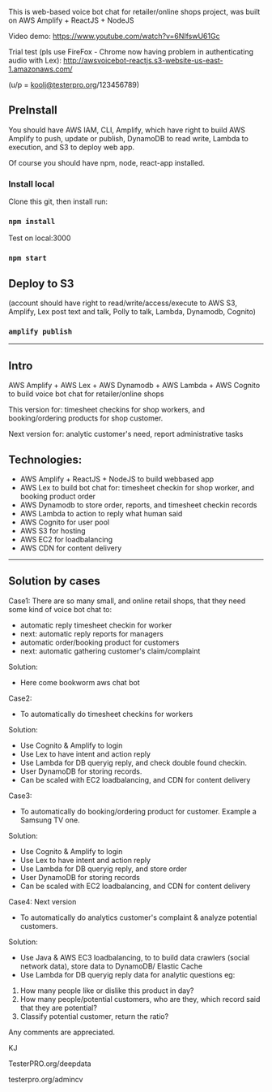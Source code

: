 This is web-based voice bot chat for retailer/online shops project, was built on AWS Amplify + ReactJS + NodeJS

Video demo: https://www.youtube.com/watch?v=6NIfswU61Gc

Trial test (pls use FireFox - Chrome now having problem in authenticating audio with Lex): http://awsvoicebot-reactjs.s3-website-us-east-1.amazonaws.com/

(u/p = koolj@testerpro.org/123456789)

## PreInstall
You should have AWS IAM, CLI, Amplify, which have right to build AWS Amplify to push, update or publish, DynamoDB to read write, Lambda to execution, and S3 to deploy web app.

Of course you should have npm, node, react-app installed.

### Install local

Clone this git, then install run:
### `npm install`

Test on local:3000
### `npm start`

## Deploy to S3 
(account should have right to read/write/access/execute to AWS S3, Amplify, Lex post text and talk, Polly to talk, Lambda, Dynamodb, Cognito)
### `amplify publish`

----------------------------------------
## Intro
AWS Amplify + AWS Lex + AWS Dynamodb + AWS Lambda + AWS Cognito to build voice bot chat for retailer/online shops

This version for: timesheet checkins for shop workers, and booking/ordering products for shop customer.

Next version for: analytic customer's need, report administrative tasks

## Technologies:
- AWS Amplify + ReactJS + NodeJS to build webbased app
- AWS Lex to build bot chat for: timesheet checkin for shop worker, and booking product order
- AWS Dynamodb to store order, reports, and timesheet checkin records
- AWS Lambda to action to reply what human said
- AWS Cognito for user pool
- AWS S3 for hosting
- AWS EC2 for loadbalancing
- AWS CDN for content delivery

----------------------------------------
## Solution by cases
Case1:
There are so many small, and online retail shops, that they need some kind of voice bot chat to:
- automatic reply timesheet checkin for worker
- next: automatic reply reports for managers
- automatic order/booking product for customers
- next: automatic gathering customer's claim/complaint

Solution:
- Here come bookworm aws chat bot



Case2: 
- To automatically do timesheet checkins for workers

Solution:
- Use Cognito & Amplify to login
- Use Lex to have intent and action reply
- Use Lambda for DB queryig reply, and check double found checkin.
- User DynamoDB for storing records.
- Can be scaled with EC2 loadbalancing, and CDN for content delivery



Case3: 
- To automatically do booking/ordering product for customer. Example a Samsung TV one.

Solution:
- Use Cognito & Amplify to login
- Use Lex to have intent and action reply
- Use Lambda for DB queryig reply, and store order
- User DynamoDB for storing records
- Can be scaled with EC2 loadbalancing, and CDN for content delivery


Case4: Next version
- To automatically do analytics customer's complaint & analyze potential customers.

Solution:
- Use Java & AWS EC3 loadbalancing, to to build data crawlers (social network data), store data to DynamoDB/ Elastic Cache
- Use Lambda for DB queryig reply data for analytic questions
eg:
1. How many people like or dislike this product in day?
2. How many people/potential customers, who are they, which record said that they are potential?
3. Classify potential customer, return the ratio?


Any comments are appreciated.

KJ

TesterPRO.org/deepdata

testerpro.org/admincv
